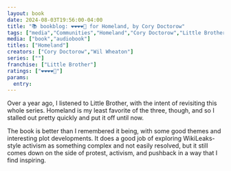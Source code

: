 ```yaml
---
layout: book
date: 2024-08-03T19:56:00-04:00
title: "📚 bookblog: ❤️❤️❤️❤️🖤 for Homeland, by Cory Doctorow"
tags: ["media","Communities","Homeland","Cory Doctorow","Little Brother series","Little Brother"]
media: ["book","audiobook"]
titles: ["Homeland"]
creators: ["Cory Doctorow","Wil Wheaton"]
series: [""]
franchise: ["Little Brother"]
ratings: ["❤️❤️❤️❤️🖤"]
params:
  entry:
---
```


Over a year ago, I listened to Little Brother, with the intent of revisiting this whole series. Homeland is my least favorite of the three, though, and so I stalled out pretty quickly and put it off until now.

The book is better than I remembered it being, with some good themes and interesting plot developments. It does a good job of exploring WikiLeaks-style activism as something complex and not easily resolved, but it still comes down on the side of protest, activism, and pushback in a way that I find inspiring.
